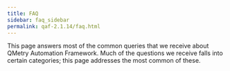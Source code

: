 ```yaml
---
title: FAQ
sidebar: faq_sidebar
permalink: qaf-2.1.14/faq.html
---
```


This page answers most of the common queries that we receive about QMetry Automation Framework. Much of the questions we receive falls into certain categories; this page addresses the most common of these.
